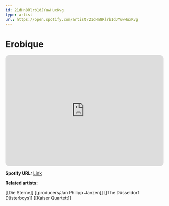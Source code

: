 ```yaml
---
id: 21dHn8Rlrb1dJYuwHuxKvg
type: artist
url: https://open.spotify.com/artist/21dHn8Rlrb1dJYuwHuxKvg
---
```

# Erobique

<iframe style="border-radius:12px" src="https://open.spotify.com/embed/artist/21dHn8Rlrb1dJYuwHuxKvg" width="100%" height="352" frameBorder="0" allowfullscreen="" allow="autoplay; clipboard-write; encrypted-media; fullscreen; picture-in-picture" loading="lazy"></iframe>

**Spotify URL:** [Link](https://open.spotify.com/artist/21dHn8Rlrb1dJYuwHuxKvg)

**Related artists:**

[[Die Sterne]]
[[producers/Jan Philipp Janzen]]
[[The Düsseldorf Düsterboys]]
[[Kaiser Quartett]]
